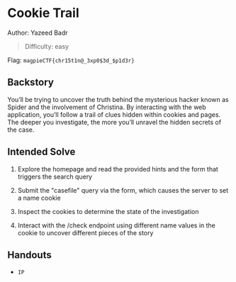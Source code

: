 # Cookie Trail

Author: Yazeed Badr

>Difficulty: easy

Flag: `magpieCTF{chr15t1n@_3xp0$3d_$p1d3r}`

## Backstory

You’ll be trying to uncover the truth behind the mysterious hacker known as Spider and the involvement of Christina. By interacting with the web application, you’ll follow a trail of clues hidden within cookies and pages. The deeper you investigate, the more you’ll unravel the hidden secrets of the case. 

## Intended Solve

1. Explore the homepage and read the provided hints and the form that triggers the search query

2. Submit the "casefile" query via the form, which causes the server to set a name cookie

3. Inspect the cookies to determine the state of the investigation

4. Interact with the /check endpoint using different name values in the cookie to uncover different pieces of the story

## Handouts

- `IP`
